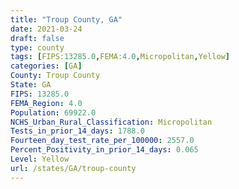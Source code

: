 ```yaml
---
title: "Troup County, GA"
date: 2021-03-24
draft: false
type: county
tags: [FIPS:13285.0,FEMA:4.0,Micropolitan,Yellow]
categories: [GA]
County: Troup County
State: GA
FIPS: 13285.0
FEMA_Region: 4.0
Population: 69922.0
NCHS_Urban_Rural_Classification: Micropolitan
Tests_in_prior_14_days: 1788.0
Fourteen_day_test_rate_per_100000: 2557.0
Percent_Positivity_in_prior_14_days: 0.065
Level: Yellow
url: /states/GA/troup-county
---
```



